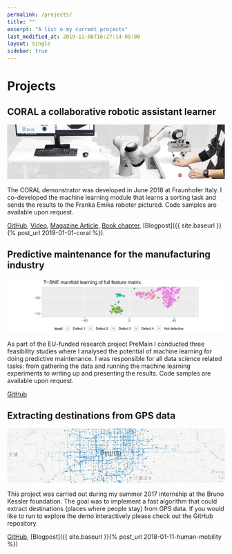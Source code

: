 ```yaml
---
permalink: /projects/
title: ""
excerpt: "A list o my current projects"
last_modified_at: 2019-11-06T16:27:14-05:00
layout: single
sidebar: true
---
```

# Projects

## CORAL a collaborative robotic assistant learner

![jpg](/assets/images/projects/coral_teaser.jpg)

The CORAL demonstrator was developed in June 2018 at Fraunhofer Italy. I
co-developed the machine learning module that learns a sorting task and sends
the results to the Franka Emika roboter pictured. Code samples are available
upon request.

[GitHub](https://github.com/sebastianbertoli-portfolio/coral-public),
[Video](/assets/videos/coral.gif),
[Magazine Article](/assets/documents/coral_magazine.pdf), 
[Book chapter](/assets/documents/coral_bookchapter.pdf),
[Blogpost]({{ site.baseurl }}{% post_url 2019-01-01-coral %}).

## Predictive maintenance for the manufacturing industry

![jpg](/assets/images/projects/premain_teaser.jpg)

As part of the EU-funded research project PreMain I conducted three feasibility
studies where I analysed the potential of machine learning for doing predictive
maintenance. I was responsible for all data science related tasks: from
gathering the data and running the machine learning experiments to writing up
and presenting the results. Code samples are available upon request.

[GitHub](https://github.com/sebastianbertoli-portfolio/premain-public)

## Extracting destinations from GPS data

![jpg](/assets/images/projects/readme_teaser.jpg)

This project was carried out during my summer 2017 internship at the Bruno
Kessler foundation. The goal was to implement a fast algorithm that could
extract destinations (places where people stay) from GPS data. If you would
like to run to explore the demo interactively please check out the GitHub
repository.

[GitHub](https://github.com/sebastianbertoli/Github-internship_human_mobility), 
[Blogpost]({{ site.baseurl }}{% post_url 2018-01-11-human-mobility %})
